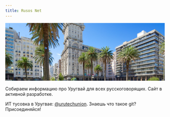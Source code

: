 ```yaml
---
title: Rusos Net
---
```


![alt](/montevideo.jpg)

Собираем информацию про Уругвай для всех русскоговорящих. Сайт в активной
разработке.

ИТ тусовка в Уругвае: [@urutechunion](https://t.me/urutechunion). Знаешь
что такое git? Присоединяйся!
